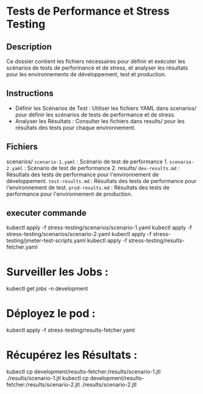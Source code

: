 # Tests de Performance et Stress Testing
## Description
Ce dossier contient les fichiers nécessaires pour définir et exécuter les scénarios de tests de performance et de stress, et analyser les résultats pour les environnements de développement, test et production.

## Instructions
- Définir les Scénarios de Test :
Utiliser les fichiers YAML dans scenarios/ pour définir les scénarios de tests de performance et de stress.
- Analyser les Résultats :
Consulter les fichiers dans results/ pour les résultats des tests pour chaque environnement.

## Fichiers
scenarios/
`scenario-1.yaml` : Scénario de test de performance 1.
`scenario-2.yaml` : Scénario de test de performance 2.
results/
`dev-results.md` : Résultats des tests de performance pour l'environnement de développement.
`test-results.md` : Résultats des tests de performance pour l'environnement de test.
`prod-results.md` : Résultats des tests de performance pour l'environnement de production.


## executer commande
kubectl apply -f stress-testing/scenarios/scenario-1.yaml
kubectl apply -f stress-testing/scenarios/scenario-2.yaml
kubectl apply -f stress-testing/jmeter-test-scripts.yaml
kubectl apply -f stress-testing/results-fetcher.yaml

# Surveiller les Jobs :
kubectl get jobs -n development
# Déployez le pod :
kubectl apply -f stress-testing/results-fetcher.yaml
# Récupérez les Résultats :
kubectl cp development/results-fetcher:/results/scenario-1.jtl ./results/scenario-1.jtl
kubectl cp development/results-fetcher:/results/scenario-2.jtl ./results/scenario-2.jtl
